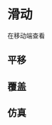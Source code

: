 # 滑动

在移动端查看
## 平移
<demo vue="./components/novelswiper/NovelSwiper/SwiperDemo.vue"></demo>

## 覆盖
<demo vue="./components/novelswiper/NovelCover/CoverDemo.vue"></demo>

## 仿真
<demo vue="./components/novelswiper/NovelSimulation/SimulationDemo.vue"></demo>
